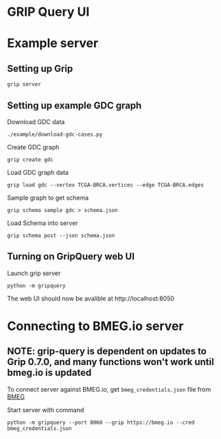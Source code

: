 
# GRIP Query UI


# Example server

## Setting up Grip

```
grip server
```

## Setting up example GDC graph

Download GDC data
```
./example/download-gdc-cases.py
```

Create GDC graph
```
grip create gdc
```

Load GDC graph data
```
grip load gdc --vertex TCGA-BRCA.vertices --edge TCGA-BRCA.edges
```

Sample graph to get schema
```
grip schema sample gdc > schema.json
```

Load Schema into server
```
grip schema post --json schema.json
```

## Turning on GripQuery web UI
Launch grip server
```
python -m gripquery
```

The web UI should now be avalible at http://localhost:8050

# Connecting to BMEG.io server

## NOTE: grip-query is dependent on updates to Grip 0.7.0, and many functions won't work until bmeg.io is updated

To connect server against BMEG.io, get `bmeg_credentials.json` file from [BMEG](https://bmeg.io/analyze/access)

Start server with command
```
python -m gripquery --port 8060 --grip https://bmeg.io --cred bmeg_credentials.json
```
